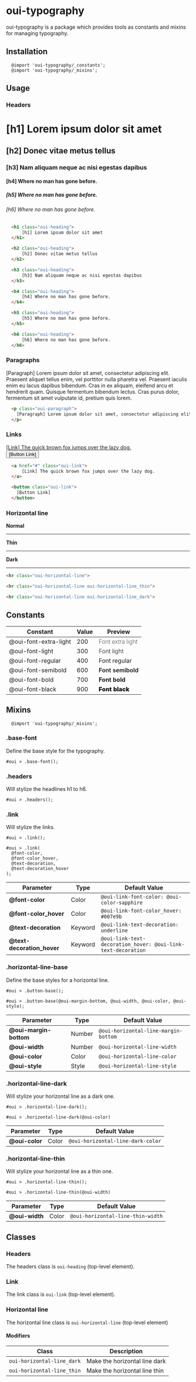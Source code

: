 # oui-typography

oui-typography is a package which provides tools as constants and mixins for managing typography.

## Installation

```less
  @import 'oui-typography/_constants';
  @import 'oui-typography/_mixins';
```

## Usage

### Headers
<h1 class="oui-heading">
    [h1] Lorem ipsum dolor sit amet
</h1>

<h2 class="oui-heading">
    [h2] Donec vitae metus tellus
</h2>

<h3 class="oui-heading">
    [h3] Nam aliquam neque ac nisi egestas dapibus
</h3>

<h4 class="oui-heading">
    [h4] Where no man has gone before.
</h4>

<h5 class="oui-heading">
    [h5] Where no man has gone before.
</h5>

<h6 class="oui-heading">
    [h6] Where no man has gone before.
</h6>

```html
  <h1 class="oui-heading">
      [h1] Lorem ipsum dolor sit amet
  </h1>

  <h2 class="oui-heading">
      [h2] Donec vitae metus tellus
  </h2>

  <h3 class="oui-heading">
      [h3] Nam aliquam neque ac nisi egestas dapibus
  </h3>

  <h4 class="oui-heading">
      [h4] Where no man has gone before.
  </h4>

  <h5 class="oui-heading">
      [h5] Where no man has gone before.
  </h5>

  <h6 class="oui-heading">
      [h6] Where no man has gone before.
  </h6>
```

### Paragraphs
<p class="oui-paragraph">
[Paragraph] Lorem ipsum dolor sit amet, consectetur adipiscing elit. Praesent aliquet tellus enim, vel porttitor nulla pharetra vel. Praesent iaculis enim eu lacus dapibus bibendum. Cras in ex aliquam, eleifend arcu et hendrerit quam. Quisque fermentum bibendum lectus. Cras purus dolor, fermentum sit amet vulputate id, pretium quis lorem.
</p>

```html
  <p class="oui-paragraph">
    [Paragraph] Lorem ipsum dolor sit amet, consectetur adipiscing elit. Praesent aliquet tellus enim, vel porttitor nulla pharetra vel. Praesent iaculis enim eu lacus dapibus bibendum. Cras in ex aliquam, eleifend arcu et hendrerit quam. Quisque fermentum bibendum lectus. Cras purus dolor, fermentum sit amet vulputate id, pretium quis lorem.
  </p>
```

### Links
<div>
  <a href="#" class="oui-link">
      [Link] The quick brown fox jumps over the lazy dog.
  </a>
</div>

<div>
  <button class="oui-link">
    [Button Link]
  </button>
</div>

```html
  <a href="#" class="oui-link">
      [Link] The quick brown fox jumps over the lazy dog.
  </a>

  <button class="oui-link">
    [Button Link]
  </button>
```

### Horizontal line

**Normal**
<hr class="oui-horizontal-line">

**Thin**
<hr class="oui-horizontal-line oui-horizontal-line_thin">

**Dark**
<hr class="oui-horizontal-line oui-horizontal-line_dark">

```html
<hr class="oui-horizontal-line">

<hr class="oui-horizontal-line oui-horizontal-line_thin">

<hr class="oui-horizontal-line oui-horizontal-line_dark">
```

## Constants

| Constant                | Value | Preview                                                 |
| ----------------------- | ----- | ------------------------------------------------------- |
| @oui-font-extra-light   | 200   | <span style="font-weight: 200;">Font extra light</span> |
| @oui-font-light         | 300   | <span style="font-weight: 300;">Font light</span>       |
| @oui-font-regular       | 400   | <span style="font-weight: 400;">Font regular</span>     |
| @oui-font-semibold      | 600   | <span style="font-weight: 600;">Font semibold</span>    |
| @oui-font-bold          | 700   | <span style="font-weight: 700;">Font bold</span>        |
| @oui-font-black         | 900   | <span style="font-weight: 900;">Font black</span>       |

## Mixins

```less
  @import 'oui-typography/_mixins';
```

### .base-font

Define the base style for the typography.

```less
#oui > .base-font();
```

### .headers

Will stylize the headlines h1 to h6.

```less
#oui > .headers();
```

### .link

Will stylize the links.

```less
#oui > .link();
```

```less
#oui > .link(
  @font-color,
  @font-color_hover,
  @text-decoration,
  @text-decoration_hover
);
```

| Parameter                       | Type      | Default Value                                                     |
| ------------------------------- | --------- | ----------------------------------------------------------------- |
| __@font-color__                 | Color     | `@oui-link-font-color: @oui-color-sapphire`                       |
| __@font-color_hover__           | Color     | `@oui-link-font-color_hover: #007e9b`                             |
| __@text-decoration__            | Keyword   | `@oui-link-text-decoration: underline`                            |
| __@text-decoration_hover__      | Keyword   | `@oui-link-text-decoration_hover: @oui-link-text-decoration`      |

### .horizontal-line-base

Define the base styles for a horizontal line.

```less
#oui > .button-base();
```

```less
#oui > .button-base(@oui-margin-bottom, @oui-width, @oui-color, @oui-style);
```

| Parameter                | Type   | Default Value                          |
| ------------------------ | ------ | -------------------------------------- |
| __@oui-margin-bottom__   | Number | `@oui-horizontal-line-margin-bottom`   |
| __@oui-width__           | Number | `@oui-horizontal-line-width`           |
| __@oui-color__           | Color  | `@oui-horizontal-line-color`           |
| __@oui-style__           | Style  | `@oui-horizontal-line-style`           |

### .horizontal-line-dark

Will stylize your horizontal line as a dark one.

```less
#oui > .horizontal-line-dark();
```

```less
#oui > .horizontal-line-dark(@oui-color)
```
| Parameter        | Type  | Default Value                       |
| ---------------- | ----- | ----------------------------------- |
| __@oui-color__   | Color | `@oui-horizontal-line-dark-color`   |

### .horizontal-line-thin

Will stylize your horizontal line as a thin one.

```less
#oui > .horizontal-line-thin();
```

```less
#oui > .horizontal-line-thin(@oui-width)
```
| Parameter        | Type  | Default Value                       |
| ---------------- | ----- | ----------------------------------- |
| __@oui-width__   | Color | `@oui-horizontal-line-thin-width`   |

## Classes

### Headers

The headers class is `oui-heading` (top-level element).

### Link

The link class is `oui-link` (top-level element).

### Horizontal line

The horizontal line class is `oui-horizontal-line` (top-level element)

#### Modifiers

| Class                      | Description                   |
| -------------------------- | ----------------------------- |
| `oui-horizontal-line_dark` | Make the horizontal line dark |
| `oui-horizontal-line_thin` | Make the horizontal line thin |
